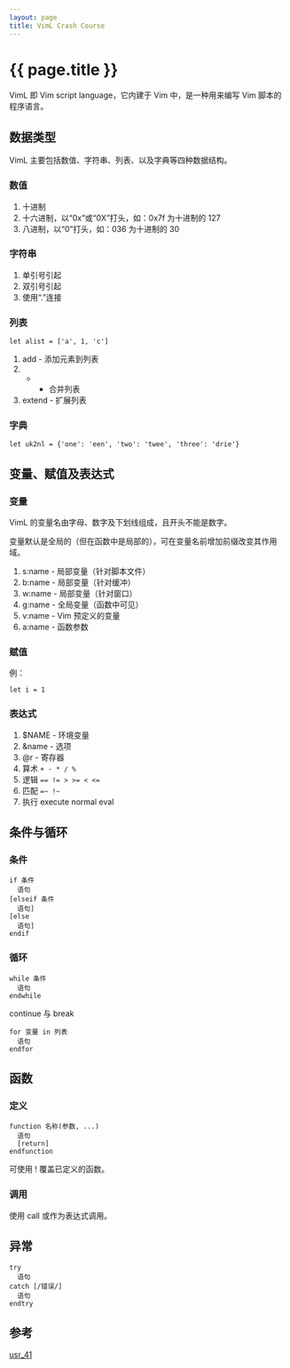 ```yaml
---
layout: page
title: VimL Crash Course
---
```


{{ page.title }}
================

VimL 即 Vim script language，它内建于 Vim 中，是一种用来编写 Vim
脚本的程序语言。

数据类型
--------

VimL 主要包括数值、字符串、列表、以及字典等四种数据结构。

### 数值 ###

1. 十进制
2. 十六进制，以“0x”或“0X”打头，如：0x7f 为十进制的 127
3. 八进制，以“0”打头，如：036 为十进制的 30

### 字符串 ###

1. 单引号引起
2. 双引号引起
3. 使用“.”连接

### 列表 ###

    let alist = ['a', 1, 'c']

1. add - 添加元素到列表
2. + - 合并列表
3. extend - 扩展列表

### 字典 ###

    let uk2nl = {'one': 'een', 'two': 'twee', 'three': 'drie'}

变量、赋值及表达式
------------------

### 变量 ###

VimL 的变量名由字母、数字及下划线组成，且开头不能是数字。

变量默认是全局的（但在函数中是局部的），可在变量名前增加前缀改变其作用域。

1. s:name - 局部变量（针对脚本文件）
2. b:name - 局部变量（针对缓冲）
3. w:name - 局部变量（针对窗口）
4. g:name - 全局变量（函数中可见）
5. v:name - Vim 预定义的变量
6. a:name - 函数参数

### 赋值 ###

例：

    let i = 1

### 表达式 ###

1. $NAME - 环境变量
2. &name - 选项
3. @r - 寄存器
4. 算术 `+ - * / %`
5. 逻辑 `== != > >= < <=`
6. 匹配 `=~ !~`
7. 执行 execute normal eval

条件与循环
----------

### 条件 ###

    if 条件
      语句
    [elseif 条件
      语句]
    [else
      语句]
    endif

### 循环 ###

    while 条件
      语句
    endwhile

continue 与 break

    for 变量 in 列表
      语句
    endfor

函数
----

### 定义 ###

    function 名称(参数, ...)
      语句
      [return]
    endfunction

可使用 ! 覆盖已定义的函数。

### 调用 ###

使用 call 或作为表达式调用。

异常
----

    try
      语句
    catch [/错误/]
      语句
    endtry

参考
----

[usr_41](http://vimdoc.sourceforge.net/htmldoc/usr_41.html)
